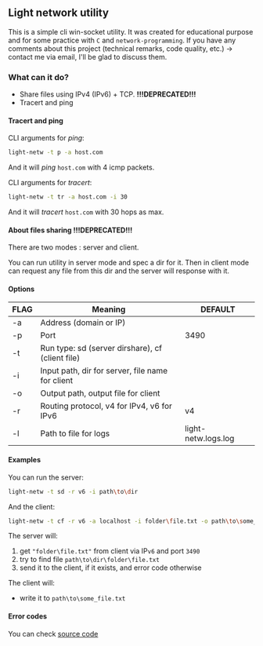 ## Light network utility

This is a simple cli win-socket utility. It was created for educational purpose and for some practice with `C` and `network-programming`. If you have any comments about this project (technical remarks, code quality, etc.) -> contact me via email, I'll be glad to discuss them.

### What can it do?

- Share files using IPv4 (IPv6) + TCP. **!!!DEPRECATED!!!**
- Tracert and ping

#### Tracert and ping

CLI arguments for *ping*:

```bash
light-netw -t p -a host.com
```

And it will *ping* `host.com` with 4 icmp packets.

CLI arguments for *tracert*:

```bash
light-netw -t tr -a host.com -i 30
```

And it will *tracert* `host.com` with 30 hops as max.

#### About files sharing **!!!DEPRECATED!!!**

There are two modes : server and client. 

You can run utility in server mode and spec a dir for it. Then in client mode can request any file from this dir and the server will response with it.

#### Options

| FLAG | Meaning                                          | DEFAULT             |
| ---- | ------------------------------------------------ | ------------------- |
| -a   | Address (domain or IP)                           |                     |
| -p   | Port                                             | 3490                |
| -t   | Run type: sd (server dirshare), cf (client file) |                     |
| -i   | Input path, dir for server, file name for client |                     |
| -o   | Output path, output file for client              |                     |
| -r   | Routing protocol, v4 for IPv4, v6 for IPv6       | v4                  |
| -l   | Path to file for logs                            | light-netw.logs.log |

#### Examples

You can run the server:

```bash
light-netw -t sd -r v6 -i path\to\dir
```

And the client:

```bash
light-netw -t cf -r v6 -a localhost -i folder\file.txt -o path\to\some_file.txt
```

The server will:

1. get ``"folder\file.txt"`` from client via IP`v6` and port `3490`
2. try to find file ``path\to\dir\folder\file.txt`` 
3. send it to the client, if it exists, and error code otherwise 

The client will:

- write it to ``path\to\some_file.txt``

#### Error codes

You can check [source code](https://github.com/bymse/light-netw/blob/master/common/netwtypes.h#L6) 
